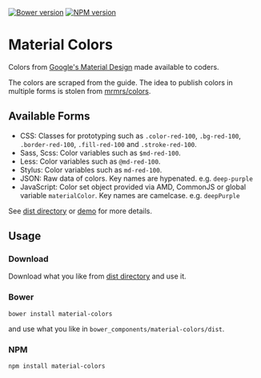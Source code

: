 [![Bower version](https://badge.fury.io/bo/material-colors.svg)](http://badge.fury.io/bo/material-colors)
[![NPM version](https://badge.fury.io/js/material-colors.svg)](http://badge.fury.io/js/material-colors)

# Material Colors

Colors from [Google's Material Design](http://www.google.com/design/spec/style/color.html) made available to coders.

The colors are scraped from the guide. The idea to publish colors in multiple forms is stolen from [mrmrs/colors](https://github.com/mrmrs/colors).

## Available Forms

- CSS: Classes for prototyping such as `.color-red-100`, `.bg-red-100`, `.border-red-100`, `.fill-red-100` and `.stroke-red-100`.
- Sass, Scss: Color variables such as `$md-red-100`.
- Less: Color variables such as `@md-red-100`.
- Stylus: Color variables such as `md-red-100`.
- JSON: Raw data of colors. Key names are hypenated. e.g. `deep-purple`
- JavaScript: Color set object provided via AMD, CommonJS or global variable `materialColor`. Key names are camelcase. e.g. `deepPurple`

See [dist directory](dist) or [demo](http://shuheikagawa.com/material-colors/) for more details.

## Usage

### Download

Download what you like from [dist directory](dist) and use it.

### Bower

```
bower install material-colors
```

and use what you like in `bower_components/material-colors/dist`.

### NPM

```
npm install material-colors
```
